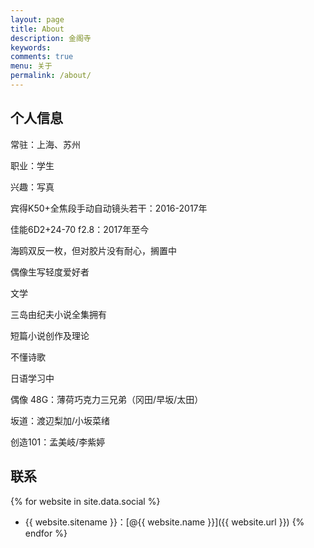 ```yaml
---
layout: page
title: About
description: 金阁寺
keywords: 
comments: true
menu: 关于
permalink: /about/
---
```


## 个人信息

常驻：上海、苏州

职业：学生

兴趣：写真


宾得K50+全焦段手动自动镜头若干：2016-2017年

佳能6D2+24-70 f2.8：2017年至今

海鸥双反一枚，但对胶片没有耐心，搁置中

偶像生写轻度爱好者

文学

三岛由纪夫小说全集拥有

短篇小说创作及理论

不懂诗歌

日语学习中

偶像
48G：薄荷巧克力三兄弟（冈田/早坂/太田）

坂道：渡辺梨加/小坂菜绪

创造101：孟美岐/李紫婷



## 联系

{% for website in site.data.social %}
* {{ website.sitename }}：[@{{ website.name }}]({{ website.url }})
{% endfor %}

